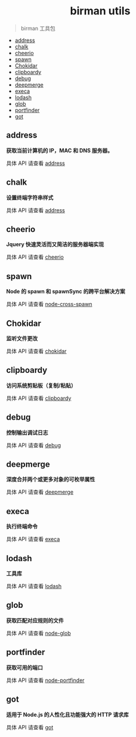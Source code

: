 <h1 align="center">birman utils</h1>

> birman 工具包

- [address](#address)
- [chalk](#chalk)
- [cheerio](#cheerio)
- [spawn](#spawn)
- [Chokidar](#chokidar)
- [clipboardy](#clipboardy)
- [debug](#debug)
- [deepmerge](#deepmerge)
- [execa](#execa)
- [lodash](#lodash)
- [glob](#glob)
- [portfinder](#portfinder)
- [got](#got)

## address

**获取当前计算机的 IP，MAC 和 DNS 服务器。**

具体 API 请查看 [address](https://github.com/node-modules/address)

## chalk

**设置终端字符串样式**

具体 API 请查看 [address](https://github.com/chalk/chalk)

## cheerio

**Jquery 快速灵活而又简洁的服务器端实现**

具体 API 请查看 [cheerio](https://github.com/cheeriojs/cheerio)

## spawn

**Node 的 spawn 和 spawnSync 的跨平台解决方案**

具体 API 请查看 [node-cross-spawn](https://github.com/moxystudio/node-cross-spawn)

## Chokidar

**监听文件更改**

具体 API 请查看 [chokidar](https://github.com/paulmillr/chokidar)

## clipboardy

**访问系统剪贴板（复制/粘贴）**

具体 API 请查看 [clipboardy](https://github.com/sindresorhus/clipboardy)

## debug

**控制输出调试日志**

具体 API 请查看 [debug](https://github.com/visionmedia/debug)

## deepmerge

**深度合并两个或更多对象的可枚举属性**

具体 API 请查看 [deepmerge](https://github.com/TehShrike/deepmerge)

## execa

**执行终端命令**

具体 API 请查看 [execa](https://github.com/sindresorhus/execa)

## lodash

**工具库**

具体 API 请查看 [lodash](https://github.com/lodash/lodash)

## glob

**获取匹配对应规则的文件**

具体 API 请查看 [node-glob](https://github.com/isaacs/node-glob)

## portfinder

**获取可用的端口**

具体 API 请查看 [node-portfinder](https://github.com/http-party/node-portfinder)

## got

**适用于 Node.js 的人性化且功能强大的 HTTP 请求库**

具体 API 请查看 [got](https://github.com/sindresorhus/got)
